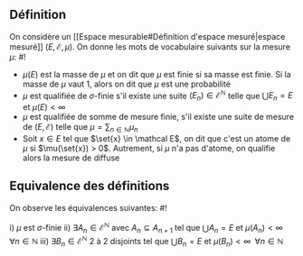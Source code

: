 ## Définition
On considère un [[Espace mesurable#Définition d'espace mesuré|espace mesuré]] $(E, \mathcal E, \mu)$. On donne les mots de vocabulaire suivants sur la mesure $\mu$: #!

- $\mu(E)$ est la masse de $\mu$ et on dit que $\mu$ est finie si sa masse est finie. 
	Si la masse de $\mu$ vaut 1, alors on dit que $\mu$ est une probabilité
- $\mu$ est qualifiée de $\sigma$-finie s'il existe une suite $(E_n) \in \mathcal E^\mathbb N$ telle que
	$\bigcup E_n = E$ et $\mu(E) < \infty$
- $\mu$ est qualifiée de somme de mesure finie, s'il existe une suite de mesure de $(E, \mathcal E)$ telle que
	$\mu = \sum_{n \in \mathbb N} \mu_n$
- Soit $x \in E$ tel que $\set{x} \in \mathcal E$, on dit que c'est un atome de $\mu$ si
	$\mu(\set{x}) > 0$. Autrement, si $\mu$ n'a pas d'atome, on qualifie alors la mesure de diffuse

## Equivalence des définitions
On observe les équivalences suivantes: #!

i) $\mu$ est $\sigma$-finie
ii) $\exists A_n \in \mathcal E^\mathbb N$ avec $A_n \subseteq A_{n+1}$ tel que $\bigcup A_n = E$ et $\mu(A_n) < \infty \; \; \forall n \in\mathbb N$
iii) $\exists B_n \in \mathcal E^\mathbb N$ 2 à 2 disjoints tel que $\bigcup B_n = E$ et $\mu(B_n) < \infty \; \; \forall n \in\mathbb N$
